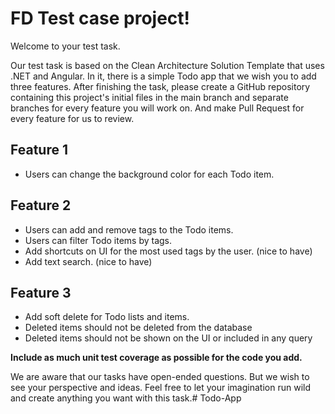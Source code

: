 # FD Test case project!
Welcome to your test task.

Our test task is based on the Clean Architecture Solution Template that uses .NET and Angular. In it, there is a simple Todo app that we wish you to add three features. After finishing the task, please create a GitHub repository containing this project's initial files in the main branch and separate branches for every feature you will work on. And make Pull Request for every feature for us to review.

## Feature 1
- Users can change the background color for each Todo item.

## Feature 2
- Users can add and remove tags to the Todo items.
- Users can filter Todo items by tags.
- Add shortcuts on UI for the most used tags by the user. (nice to have)
- Add text search. (nice to have)

## Feature 3
- Add soft delete for Todo lists and items.
- Deleted items should not be deleted from the database
- Deleted items should not be shown on the UI or included in any query


**Include as much unit test coverage as possible for the code you add.**

We are aware that our tasks have open-ended questions. But we wish to see your perspective and ideas. Feel free to let your imagination run wild and create anything you want with this task.#   T o d o - A p p  
 